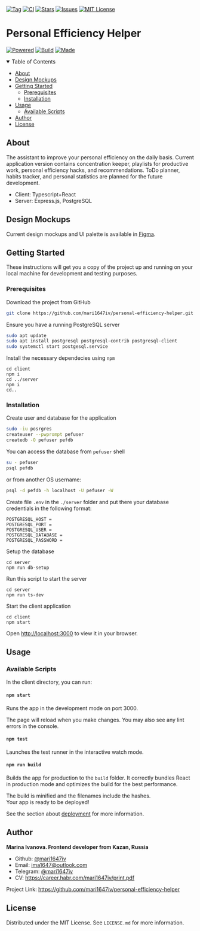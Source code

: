 [![Tag][tag-shield]][tag-url]
[![CI][workflow-shield]][workflow-url]
[![Stars][stars-shield]][stars-url]
[![Issues][issues-shield]][issues-url]
[![MIT License][license-shield]][license-url]
<!-- [![Contributors][contributors-shield]][contributors-url] -->

# Personal Efficiency Helper

[![Powered][powered-shield]][forthebadge-url] 
[![Build][build-shield]][forthebadge-url] 
[![Made][made-shield]][forthebadge-url]

<!-- TABLE OF CONTENTS -->
<details open="open">
  <summary>Table of Contents</summary>
  <ul>
    <li><a href="#about">About</a></li>
    <li><a href="#design">Design Mockups</a></li>
    <li><a href="#getting_started">Getting Started</a>
      <ul>
        <li><a href="#prerequisites">Prerequisites</a></li>
        <li><a href="#installation">Installation</a></li>
      </ul>
    </li>
    <li><a href="#usage">Usage</a>
      <ul>
        <li><a href="#scripts">Available Scripts</a></li>
      </ul>
    </li>
    <li><a href="#author">Author</a></li>
    <li><a href="#license">License</a></li>
  </ul>
</details>

## About <a name = "about"></a>

The assistant to improve your personal efficiency on the daily basis. Current application version contains concentration keeper, playlists for productive work, personal efficiency hacks, and recommendations. ToDo planner, habits tracker, and personal statistics are planned for the future development.

* Client: Typescript+React
* Server: Express.js, PostgreSQL


## Design Mockups <a name = "design"></a>

Current design mockups and UI palette is available in [Figma](https://www.figma.com/file/0D6TspleL2f30VaCTQGKsS/Personal-Efficiency-Helper?node-id=0%3A1).

## Getting Started <a name = "getting_started"></a>

These instructions will get you a copy of the project up and running on your local machine for development and testing purposes. <!--See [deployment](#deployment) for notes on how to deploy the project on a live system.-->

### Prerequisites <a name = "prerequisites"></a>

Download the project from GitHub

```bash
git clone https://github.com/mari1647iv/personal-efficiency-helper.git
```

Ensure you have a running PostgreSQL server

```bash
sudo apt update
sudo apt install postgresql postgresql-contrib postgresql-client
sudo systemctl start postgesql.service
```

Install the necessary dependecies using `npm`

```npm
cd client
npm i
cd ../server
npm i
cd..
```

### Installation <a name = "installation"></a>

Create user and database for the application

```bash
sudo -iu posrgres
createuser --pwprompt pefuser
createdb -O pefuser pefdb
```
You can access the database from ```pefuser``` shell 
```bash
su - pefuser
psql pefdb
``` 
or from another OS username:
```bash
psql -d pefdb -h localhost -U pefuser -W
```

Create file ```.env``` in the ```./server``` folder and put there your database credentials in the following format:

```
POSTGRESQL_HOST = 
POSTGRESQL_PORT = 
POSTGRESQL_USER = 
POSTGRESQL_DATABASE =  
POSTGRESQL_PASSWORD = 
```

Setup the database

```node
cd server
npm run db-setup
```

Run this script to start the server

```node
cd server
npm run ts-dev
```

Start the client application

```npm
cd client
npm start
```

Open [http://localhost:3000](http://localhost:3000) to view it in your browser.

## Usage <a name = "usage"></a>

### Available Scripts <a name = "scripts"></a>

In the client directory, you can run:

#### `npm start`

Runs the app in the development mode on port 3000.

The page will reload when you make changes. You may also see any lint errors in the console.

#### `npm test`

Launches the test runner in the interactive watch mode.

#### `npm run build`

Builds the app for production to the `build` folder. It correctly bundles React in production mode and optimizes the build for the best performance.

The build is minified and the filenames include the hashes.\
Your app is ready to be deployed!

See the section about [deployment](https://facebook.github.io/create-react-app/docs/deployment) for more information.

<!-- ### Making a Progressive Web App

This section has moved here: [https://facebook.github.io/create-react-app/docs/making-a-progressive-web-app](https://facebook.github.io/create-react-app/docs/making-a-progressive-web-app) -->

## Author <a name = "author"></a>

**Marina Ivanova. Frontend developer from Kazan, Russia**

- Github: [@mari1647iv](https://github.com/mari1647iv)
- Email: ima1647@outlook.com
- Telegram: [@mari1647iv](https://t.me/mari1647iv)
- CV: https://career.habr.com/mari1647iv/print.pdf

Project Link: https://github.com/mari1647iv/personal-efficiency-helper

## License <a name = "license"></a>

Distributed under the MIT License. See `LICENSE.md` for more information.


<!-- MARKDOWN LINKS & IMAGES -->
<!-- https://www.markdownguide.org/basic-syntax/#reference-style-links -->

[workflow-shield]: https://img.shields.io/github/actions/workflow/status/mari1647iv/personal-efficiency-helper/node.js.yml?branch=main&style=for-the-badge
[workflow-url]: https://github.com/mari1647iv/personal-efficiency-helper/actions/workflows/node.js.yml
<!-- [contributors-shield]: https://img.shields.io/github/contributors/mari1647iv/personal-efficiency-helper.svg?style=for-the-badge
[contributors-url]: https://github.com/mari1647iv/personal-efficiency-helper/graphs/contributors -->
[stars-shield]: https://img.shields.io/github/stars/mari1647iv/personal-efficiency-helper.svg?style=for-the-badge
[stars-url]: https://github.com/mari1647iv/personal-efficiency-helper/stargazers
[issues-shield]: https://img.shields.io/github/issues/mari1647iv/personal-efficiency-helper.svg?style=for-the-badge
[issues-url]: https://github.com/mari1647iv/personal-efficiency-helper/issues
[license-shield]: https://img.shields.io/github/license/mari1647iv/personal-efficiency-helper.svg?color=orange&style=for-the-badge
[license-url]: https://github.com/mari1647iv/personal-efficiency-helper/blob/main/LICENSE
[tag-shield]: https://img.shields.io/github/v/tag/mari1647iv/personal-efficiency-helper?style=for-the-badge
[tag-url]: https://github.com/mari1647iv/personal-efficiency-helper/tags
[powered-shield]: https://forthebadge.com/images/badges/powered-by-coffee.svg
[build-shield]: https://forthebadge.com/images/badges/built-with-love.svg
[made-shield]: https://forthebadge.com/images/badges/made-with-typescript.svg?style=for-the-badge
[forthebadge-url]: https://forthebadge.com
